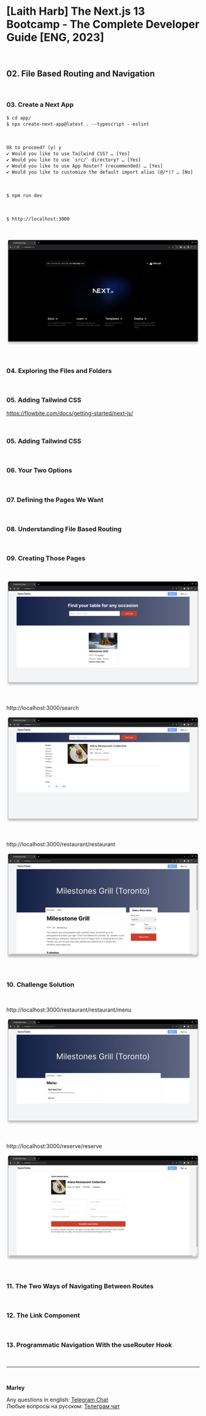 # [Laith Harb] The Next.js 13 Bootcamp - The Complete Developer Guide [ENG, 2023]

<br/>

## 02. File Based Routing and Navigation

<br/>

### 03. Create a Next App

```
$ cd app/
$ npx create-next-app@latest . --typescript --eslint
```

<br/>


```
Ok to proceed? (y) y
✔ Would you like to use Tailwind CSS? … [Yes]
✔ Would you like to use `src/` directory? … [Yes]
✔ Would you like to use App Router? (recommended) … [Yes]
✔ Would you like to customize the default import alias (@/*)? … [No]
```

<br/>

```
$ npm run dev
```

<br/>

```
$ http://localhost:3000
```

<br/>

![Application](/img/pic-ch02-img01.png?raw=true)

<br/>

### 04. Exploring the Files and Folders

<br/>

### 05. Adding Tailwind CSS

https://flowbite.com/docs/getting-started/next-js/

<br/>

### 05. Adding Tailwind CSS

<br/>

### 06. Your Two Options

<br/>

### 07. Defining the Pages We Want

<br/>

### 08. Understanding File Based Routing

<br/>

### 09. Creating Those Pages

<br/>

![Application](/img/pic-ch02-img02.png?raw=true)

<br/>

http://localhost:3000/search

![Application](/img/pic-ch02-img03.png?raw=true)

<br/>

http://localhost:3000/restaurant/restaurant

![Application](/img/pic-ch02-img04.png?raw=true)

<br/>

### 10. Challenge Solution

<br/>

http://localhost:3000/restaurant/restaurant/menu

![Application](/img/pic-ch02-img05.png?raw=true)

<br/>

http://localhost:3000/reserve/reserve

![Application](/img/pic-ch02-img06.png?raw=true)

<br/>

### 11. The Two Ways of Navigating Between Routes

<br/>

### 12. The Link Component

<br/>

### 13. Programmatic Navigation With the useRouter Hook

<br/>

---

<br/>

**Marley**

Any questions in english: <a href="https://jsdev.org/chat/">Telegram Chat</a>  
Любые вопросы на русском: <a href="https://jsdev.ru/chat/">Телеграм чат</a>

